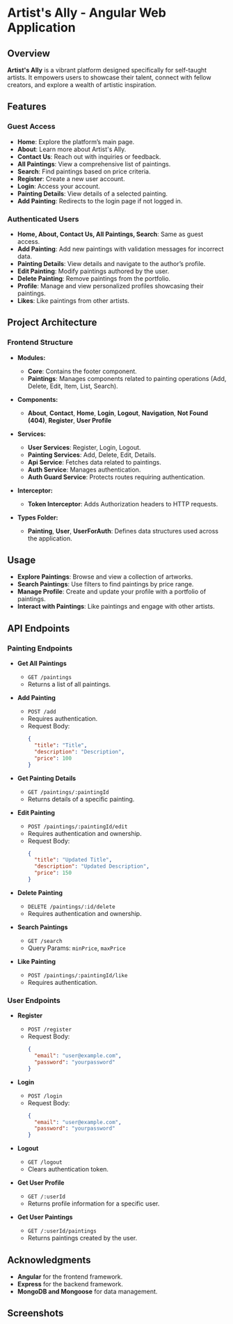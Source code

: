 # Artist's Ally - Angular Web Application

## Overview
**Artist's Ally** is a vibrant platform designed specifically for self-taught artists. It empowers users to showcase their talent, connect with fellow creators, and explore a wealth of artistic inspiration.

## Features

### Guest Access
- **Home**: Explore the platform’s main page.
- **About**: Learn more about Artist's Ally.
- **Contact Us**: Reach out with inquiries or feedback.
- **All Paintings**: View a comprehensive list of paintings.
- **Search**: Find paintings based on price criteria.
- **Register**: Create a new user account.
- **Login**: Access your account.
- **Painting Details**: View details of a selected painting.
- **Add Painting**: Redirects to the login page if not logged in.

### Authenticated Users
- **Home, About, Contact Us, All Paintings, Search**: Same as guest access.
- **Add Painting**: Add new paintings with validation messages for incorrect data.
- **Painting Details**: View details and navigate to the author’s profile.
- **Edit Painting**: Modify paintings authored by the user.
- **Delete Painting**: Remove paintings from the portfolio.
- **Profile**: Manage and view personalized profiles showcasing their paintings.
- **Likes**: Like paintings from other artists.

## Project Architecture

### Frontend Structure
- **Modules:**
  - **Core**: Contains the footer component.
  - **Paintings**: Manages components related to painting operations (Add, Delete, Edit, Item, List, Search).

- **Components:**
  - **About**, **Contact**, **Home**, **Login**, **Logout**, **Navigation**, **Not Found (404)**, **Register**, **User Profile**

- **Services:**
  - **User Services**: Register, Login, Logout.
  - **Painting Services**: Add, Delete, Edit, Details.
  - **Api Service**: Fetches data related to paintings.
  - **Auth Service**: Manages authentication.
  - **Auth Guard Service**: Protects routes requiring authentication.

- **Interceptor:**
  - **Token Interceptor**: Adds Authorization headers to HTTP requests.

- **Types Folder:**
  - **Painting**, **User**, **UserForAuth**: Defines data structures used across the application.

## Usage
- **Explore Paintings**: Browse and view a collection of artworks.
- **Search Paintings**: Use filters to find paintings by price range.
- **Manage Profile**: Create and update your profile with a portfolio of paintings.
- **Interact with Paintings**: Like paintings and engage with other artists.

## API Endpoints

### Painting Endpoints
- **Get All Paintings**
  - `GET /paintings`
  - Returns a list of all paintings.

- **Add Painting**
  - `POST /add`
  - Requires authentication.
  - Request Body: 
    ```json
    {
      "title": "Title",
      "description": "Description",
      "price": 100
    }
    ```

- **Get Painting Details**
  - `GET /paintings/:paintingId`
  - Returns details of a specific painting.

- **Edit Painting**
  - `POST /paintings/:paintingId/edit`
  - Requires authentication and ownership.
  - Request Body:
    ```json
    {
      "title": "Updated Title",
      "description": "Updated Description",
      "price": 150
    }
    ```

- **Delete Painting**
  - `DELETE /paintings/:id/delete`
  - Requires authentication and ownership.

- **Search Paintings**
  - `GET /search`
  - Query Params: `minPrice`, `maxPrice`

- **Like Painting**
  - `POST /paintings/:paintingId/like`
  - Requires authentication.

### User Endpoints
- **Register**
  - `POST /register`
  - Request Body:
    ```json
    {
      "email": "user@example.com",
      "password": "yourpassword"
    }
    ```

- **Login**
  - `POST /login`
  - Request Body:
    ```json
    {
      "email": "user@example.com",
      "password": "yourpassword"
    }
    ```

- **Logout**
  - `GET /logout`
  - Clears authentication token.

- **Get User Profile**
  - `GET /:userId`
  - Returns profile information for a specific user.

- **Get User Paintings**
  - `GET /:userId/paintings`
  - Returns paintings created by the user.

## Acknowledgments
- **Angular** for the frontend framework.
- **Express** for the backend framework.
- **MongoDB and Mongoose** for data management.


## Screenshots
